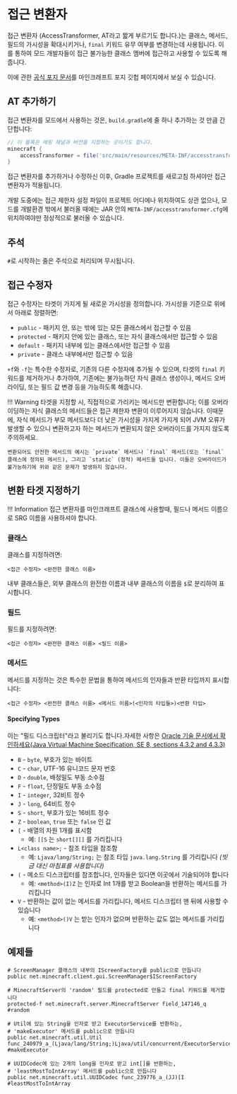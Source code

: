 접근 변환자
===================

접근 변환자 (AccessTransformer, AT라고 짧게 부르기도 합니다.)는 클래스, 메서드, 필드의 가시성을 확대시키거나, `final` 키워드 유무 여부를 변경하는데 사용됩니다. 이를 통하여 모드 개발자들이 접근 불가능한 클래스 멤버에 접근하고 사용할 수 있도록 해줍니다.

이에 관한 [공식 포지 문서][specs]를 마인크래프트 포지 깃헙 페이지에서 보실 수 있습니다.

AT 추가하기
----------

접근 변환자를 모드에서 사용하는 것은, `build.gradle`에 줄 하나 추가하는 것 만큼 간단합니다:

```groovy
// 이 블록은 매핑 채널과 버전을 지정하는 곳이기도 합니다.
minecraft {
    accessTransformer = file('src/main/resources/META-INF/accesstransformer.cfg')
}
```

접근 변환자를 추가하거나 수정하신 이후, Gradle 프로젝트를 새로고침 하셔야만 접근 변환자가 적용됩니다.

개발 도중에는 접근 제한자 설정 파일이 프로젝트 어디에나 위치하여도 상관 없으나, 모드를 개발환경 밖에서 불러올 때에는 JAR 안의  `META-INF/accesstransformer.cfg`에 위치하여야만 정상적으로 불러올 수 있습니다.

주석
--------
`#`로 시작하는 줄은 주석으로 처리되며 무시됩니다.

접근 수정자
----------------

접근 수정자는 타겟이 가지게 될 새로운 가시성을 정의합니다. 가시성을 기준으로 위에서 아래로 정렬하면:

  * `public` - 패키지 안, 또는 밖에 있는 모든 클래스에서 접근할 수 있음
  * `protected` - 패키지 안에 있는 클래스, 또는 자식 클래스에서만 접근할 수 있음
  * `default` - 패키지 내부에 있는 클래스에서만 접근할 수 있음
  * `private` - 클래스 내부에서만 접근할 수 있음

`+f`와 `-f`는 특수한 수정자로, 기존의 다른 수정자에 추가될 수 있으며, 타겟의 `final` 키워드를 제거하거나 추가하여, 기존에는 불가능하던 자식 클래스 생성이나, 메서드 오버라이딩, 또는 필드 값 변경 등을 가능하도록 해줍니다.

!!! Warning
    타겟을 지정할 시, 직접적으로 가리키는 메서드만 변환합니다; 이를 오버라이딩하는 자식 클래스의 메서드들은 접근 제한자 변환이 이루어지지 않습니다. 이때문에, 자식 메서드가 부모 메서드보다 더 낮은 가시성을 가지게 가지게 되어 JVM 오류가 발생할 수 있으니 변환하고자 하는 메서드가 변환되지 않은 오버라이드를 가지지 않도록 주의하세요.
    
    변환되어도 안전한 메서드의 예시는 `private` 메서드나 `final` 메서드(또는 `final` 클래스에 정의된 메서드), 그리고 `static` (정적) 메서드들 입니다. 이들은 오버라이드가 불가능하기에 위와 같은 문제가 발생하지 않습니다.

변환 타겟 지정하기
----------------------

!!! Information
    접근 변환자를 마인크래프트 클래스에 사용할때, 필드나 메서드 이름으로 SRG 이름을 사용하셔야 합니다.

### 클래스
클래스를 지정하려면:
```
<접근 수정자> <완전한 클래스 이름>
```
내부 클래스들은, 외부 클래스의 완전한 이름과 내부 클래스의 이름을 `$`로 분리하여 표시합니다.

### 필드
필드를 지정하려면:
```
<접근 수정자> <완전한 클래스 이름> <필드 이름>
```

### 메서드
메서드를 지정하는 것은 특수한 문법을 통하여 메서드의 인자들과 반환 타입까지 표시합니다:
```
<접근 수정자> <완전한 클래스 이름> <메서드 이름>(<인자의 타입들>)<반환 타입>
```
[comment]: <> (TODO: 아래 한국어 공식 문서 찾아보기)
#### Specifying Types

이는 "필드 디스크립터"라고 불리기도 합니다.자세한 사항은  [Oracle 기술 문서에서 확인하세요(Java Virtual Machine Specification, SE 8, sections 4.3.2 and 4.3.3)][jvmdescriptors]

  * `B` - `byte`, 부호가 있는 바이트
  * `C` - `char`, UTF-16 유니코드 문자 번호
  * `D` - `double`, 배정밀도 부동 소수점
  * `F` - `float`, 단정밀도 부동 소수점
  * `I` - `integer`, 32비트 정수
  * `J` - `long`, 64비트 정수
  * `S` - `short`, 부호가 있는 16비트 정수
  * `Z` - `boolean`, `true` 또는 `false` 인 값
  * `[` - 배열의 차원 1개를 표시함
    * 예: `[[S` 는 `short[][]` 를 가리킵니다
  * `L<class name>;` - 참조 타입을 참조함
    * 예: `Ljava/lang/String;` 는 참조 타입 `java.lang.String` 를 가리킵니다 _(빗금 대신 마침표를 사용합니다)_
  * `(` - 메소드 디스크립터를 참조합니다, 인자들은 있다면 이곳에서 기술되어야 합니다
    * 예: `<method>(I)Z` 는 인자로 Int 1개를 받고 Boolean을 반환하는 메서드를 가리킵니다
  * `V` - 반환하는 값이 없는 메서드를 가리킵니다, 메서드 디스크립터 맨 뒤에 사용할 수 있습니다
    * 예: `<method>()V` 는 받는 인자가 없으며 반환하는 값도 없는 메서드를 가리킵니다

예제들
--------

```
# ScreenManager 클래스의 내부의 IScreenFactory를 public으로 만듭니다
public net.minecraft.client.gui.ScreenManager$IScreenFactory

# MinecraftServer의 'random' 필드를 protected로 만들고 final 키워드를 제거합니다
protected-f net.minecraft.server.MinecraftServer field_147146_q #random

# Util에 있는 String을 인자로 받고 ExecutorService를 반환하는,
# 'makeExecutor' 메서드를 public으로 만듭니다
public net.minecraft.util.Util func_240979_a_(Ljava/lang/String;)Ljava/util/concurrent/ExecutorService; #makeExecutor

# UUIDCodec에 있는 2개의 long을 인자로 받고 int[]를 반환하는,
# 'leastMostToIntArray' 메서드를 public으로 만듭니다
public net.minecraft.util.UUIDCodec func_239776_a_(JJ)[I #leastMostToIntArray
```

[specs]: https://github.com/MinecraftForge/AccessTransformers/blob/master/FMLAT.md
[jvmdescriptors]: https://docs.oracle.com/javase/specs/jvms/se8/html/jvms-4.html#jvms-4.3.2
